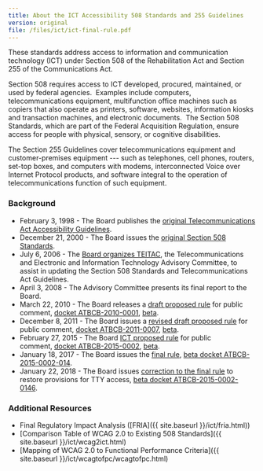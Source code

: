 ```yaml
---
title: About the ICT Accessibility 508 Standards and 255 Guidelines
version: original
file: /files/ict/ict-final-rule.pdf
---
```

These standards address access to information and communication technology (ICT) under Section 508 of the Rehabilitation Act and Section 255 of the Communications Act. 

Section 508 requires access to ICT developed, procured, maintained, or used by federal agencies.  Examples include computers, telecommunications equipment, multifunction office machines such as copiers that also operate as printers, software, websites, information kiosks and transaction machines, and electronic documents.  The Section 508 Standards, which are part of the Federal Acquisition Regulation, ensure access for people with physical, sensory, or cognitive disabilities.

The Section 255 Guidelines cover telecommunications equipment and customer-premises equipment --- such as telephones, cell phones, routers, set-top boxes, and computers with modems, interconnected Voice over Internet Protocol products, and software integral to the operation of telecommunications function of such equipment.

### Background

* February 3, 1998 - The Board publishes the [original Telecommunications Act Accessibility Guidelines](https://federalregister.gov/d/98-2414).
* December 21, 2000 - The Board issues the [original Section 508 Standards](https://federalregister.gov/d/E6-10562).
* July 6, 2006 - The [Board organizes TEITAC](https://federalregister.gov/d/E6-10562), the Telecommunications and Electronic and Information Technology Advisory Committee, to assist in updating the Section 508 Standards and Telecommunications Act Guidelines.
* April 3, 2008 - The Advisory Committee presents its final report to the Board.
* March 22, 2010 - The Board releases a [draft proposed rule](https://federalregister.gov/d/2010-6245) for public comment, [docket ATBCB-2010-0001](https://www.regulations.gov/docket?D=ATBCB-2010-0001), [beta](https://beta.regulations.gov/docket/ATBCB-2010-0001).
* December 8, 2011 - The Board issues a [revised draft proposed rule](https://federalregister.gov/d/2011-31462) for public comment, [docket ATBCB-2011-0007](https://www.regulations.gov/docket?D=ATBCB-2011-0007), [beta](https://beta.regulations.gov/docket/ATBCB-2011-0007).
* February 27, 2015 - The Board [ICT proposed rule](https://federalregister.gov/d/2015-03467) for public comment, [docket ATBCB-2015-0002](https://www.regulations.gov/docket?D=ATBCB-2015-0002), [beta](https://beta.regulations.gov/docket/ATBCB-2015-0002).
* January 18, 2017 - The Board issues the [final rule](https://federalregister.gov/d/2017-00395), [beta docket ATBCB-2015-0002-014](https://beta.regulations.gov/document/ATBCB-2015-0002-0144).
* January 22, 2018 - The Board issues [correction to the final rule](https://federalregister.gov/d/2018-00848) to restore provisions for TTY access, [beta docket ATBCB-2015-0002-0146](https://beta.regulations.gov/document/ATBCB-2015-0002-0146).

### Additional Resources

* Final Regulatory Impact Analysis ([FRIA]({{ site.baseurl }}/ict/fria.html))
* [Comparison Table of WCAG 2.0 to Existing 508 Standards]({{ site.baseurl }}/ict/wcag2ict.html)
* [Mapping of WCAG 2.0 to Functional Performance Criteria]({{ site.baseurl }}/ict/wcagtofpc/wcagtofpc.html)
